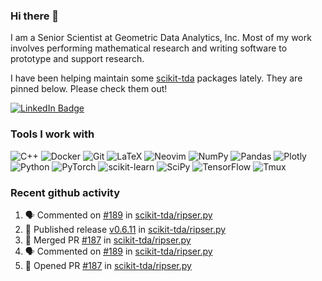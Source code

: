 ### Hi there 👋

I am a Senior Scientist at Geometric Data Analytics, Inc. Most of my work involves
performing mathematical research and writing software to prototype and support
research. 

I have been helping maintain some [scikit-tda](https://docs.scikit-tda.org) packages lately. 
They are pinned below. Please check them out!

<div id="badges">
  <a href="https://www.linkedin.com/in/michael-catanzaro-a8335547">
    <img src="https://img.shields.io/badge/LinkedIn-blue?style=for-the-badge&logo=linkedin&logoColor=white" alt="LinkedIn Badge"/>
  </a>
</div>


### Tools I work with

![C++](https://img.shields.io/badge/c++-%2300599C.svg?style=for-the-badge&logo=c%2B%2B&logoColor=white)
![Docker](https://img.shields.io/badge/Docker-2CA5E0?style=for-the-badge&logo=docker&logoColor=white)
![Git](https://img.shields.io/badge/GIT-E44C30?style=for-the-badge&logo=git&logoColor=white)
![LaTeX](https://img.shields.io/badge/latex-%23008080.svg?style=for-the-badge&logo=latex&logoColor=white)
![Neovim](https://img.shields.io/badge/NeoVim-%2357A143.svg?&style=for-the-badge&logo=neovim&logoColor=white)
![NumPy](https://img.shields.io/badge/numpy-%23013243.svg?style=for-the-badge&logo=numpy&logoColor=white)
![Pandas](https://img.shields.io/badge/pandas-%23150458.svg?style=for-the-badge&logo=pandas&logoColor=white)
![Plotly](https://img.shields.io/badge/Plotly-%233F4F75.svg?style=for-the-badge&logo=plotly&logoColor=white)
![Python](https://img.shields.io/badge/python-3670A0?style=for-the-badge&logo=python&logoColor=ffdd54)
![PyTorch](https://img.shields.io/badge/PyTorch-%23EE4C2C.svg?style=for-the-badge&logo=PyTorch&logoColor=white)
![scikit-learn](https://img.shields.io/badge/scikit--learn-%23F7931E.svg?style=for-the-badge&logo=scikit-learn&logoColor=white)
![SciPy](https://img.shields.io/badge/SciPy-%230C55A5.svg?style=for-the-badge&logo=scipy&logoColor=%white)
![TensorFlow](https://img.shields.io/badge/TensorFlow-%23FF6F00.svg?style=for-the-badge&logo=TensorFlow&logoColor=white)
![Tmux](https://img.shields.io/badge/tmux-1BB91F?style=for-the-badge&logo=tmux&logoColor=white)

### Recent github activity

<!--START_SECTION:activity-->
1. 🗣 Commented on [#189](https://github.com/scikit-tda/ripser.py/issues/189#issuecomment-2706378266) in [scikit-tda/ripser.py](https://github.com/scikit-tda/ripser.py)
2. 🚀 Published release [v0.6.11](https://github.com/scikit-tda/ripser.py/releases/tag/v0.6.11) in [scikit-tda/ripser.py](https://github.com/scikit-tda/ripser.py)
3. 🎉 Merged PR [#187](https://github.com/scikit-tda/ripser.py/pull/187) in [scikit-tda/ripser.py](https://github.com/scikit-tda/ripser.py)
4. 🗣 Commented on [#189](https://github.com/scikit-tda/ripser.py/issues/189#issuecomment-2698871225) in [scikit-tda/ripser.py](https://github.com/scikit-tda/ripser.py)
5. 💪 Opened PR [#187](https://github.com/scikit-tda/ripser.py/pull/187) in [scikit-tda/ripser.py](https://github.com/scikit-tda/ripser.py)
<!--END_SECTION:activity-->
